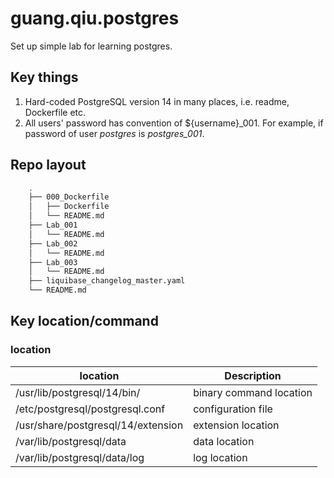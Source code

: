 # guang.qiu.postgres

Set up simple lab for learning postgres.

## Key things

1. Hard-coded PostgreSQL version 14 in many places, i.e. readme, Dockerfile etc.
2. All users' password has convention of ${username}_001. For example, if password of user *postgres* is *postgres_001*.



## Repo layout
```bash
    .
    ├── 000_Dockerfile
    │   ├── Dockerfile
    │   └── README.md
    ├── Lab_001
    │   └── README.md
    ├── Lab_002
    │   └── README.md
    ├── Lab_003
    │   └── README.md
    ├── liquibase_changelog_master.yaml
    └── README.md
```


## Key location/command

### location


| location                               | Description                                                                  |
| -------------------------------------- | ---------------------------------------------------------------------------- |
| /usr/lib/postgresql/14/bin/            | binary command location   |
| /etc/postgresql/postgresql.conf        | configuration file        |
| /usr/share/postgresql/14/extension     | extension location        |
| /var/lib/postgresql/data               | data location             |
| /var/lib/postgresql/data/log           | log location              |


